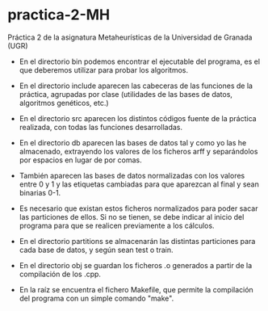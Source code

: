 # practica-2-MH
Práctica 2 de la asignatura Metaheurísticas de la Universidad de Granada (UGR)

- En el directorio bin podemos encontrar el ejecutable del programa, es el que deberemos utilizar para probar los algoritmos.

- En el directorio include aparecen las cabeceras de las funciones de la práctica, agrupadas por clase (utilidades de las bases de datos, algoritmos genéticos, etc.)

- En el directorio src aparecen los distintos códigos fuente de la práctica realizada, con todas las funciones desarrolladas.

- En el directorio db aparecen las bases de datos tal y como yo las he almacenado, extrayendo los valores de los ficheros arff y separándolos por espacios en lugar de por comas.

- También aparecen las bases de datos normalizadas con los valores entre 0 y 1 y las etiquetas cambiadas para que aparezcan al final y sean binarias 0-1.

- Es necesario que existan estos ficheros normalizados para poder sacar las particiones de ellos. Si no se tienen, se debe indicar al inicio del programa para que se realicen previamente a los cálculos.

- En el directorio partitions se almacenarán las distintas particiones para cada base de datos, y según sean test o train.

- En el directorio obj se guardan los ficheros .o generados a partir de la compilación de los .cpp.

- En la raíz se encuentra el fichero Makefile, que permite la compilación del programa con un simple comando "make".
